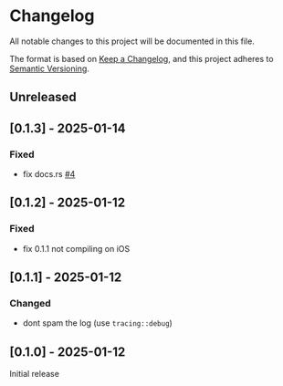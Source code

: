 # Changelog

All notable changes to this project will be documented in this file.

The format is based on [Keep a Changelog](https://keepachangelog.com/en/1.0.0/),
and this project adheres to [Semantic Versioning](https://semver.org/spec/v2.0.0.html).

## Unreleased

## [0.1.3] - 2025-01-14

### Fixed
* fix docs.rs [#4](https://github.com/rustunit/bevy_ios_safearea/pull/4)

## [0.1.2] - 2025-01-12

### Fixed
* fix 0.1.1 not compiling on iOS

## [0.1.1] - 2025-01-12

### Changed
* dont spam the log (use `tracing::debug`)

## [0.1.0] - 2025-01-12

Initial release